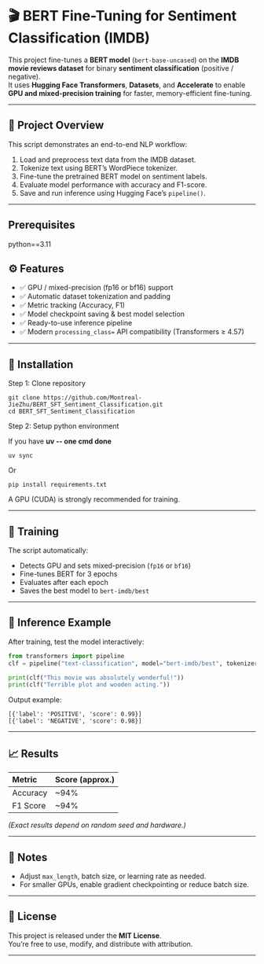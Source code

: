 # 🎬 BERT Fine-Tuning for Sentiment Classification (IMDB)

This project fine-tunes a **BERT model** (`bert-base-uncased`) on the **IMDB movie reviews dataset** for binary **sentiment classification** (positive / negative).  
It uses **Hugging Face Transformers**, **Datasets**, and **Accelerate** to enable **GPU and mixed-precision training** for faster, memory-efficient fine-tuning.

---

## 🧠 Project Overview

This script demonstrates an end-to-end NLP workflow:
1. Load and preprocess text data from the IMDB dataset.
2. Tokenize text using BERT’s WordPiece tokenizer.
3. Fine-tune the pretrained BERT model on sentiment labels.
4. Evaluate model performance with accuracy and F1-score.
5. Save and run inference using Hugging Face’s `pipeline()`.

---

## Prerequisites

python==3.11

## ⚙️ Features
- ✅ GPU / mixed-precision (fp16 or bf16) support  
- ✅ Automatic dataset tokenization and padding  
- ✅ Metric tracking (Accuracy, F1)  
- ✅ Model checkpoint saving & best model selection  
- ✅ Ready-to-use inference pipeline  
- ✅ Modern `processing_class=` API compatibility (Transformers ≥ 4.57)

---

## 🧩 Installation

Step 1: Clone repository

```
git clone https://github.com/Montreal-JieZhu/BERT_SFT_Sentiment_Classification.git
cd BERT_SFT_Sentiment_Classification
```

Step 2: Setup python environment

If you have **uv  -- one cmd done**

```
uv sync
```

Or

```
pip install requirements.txt
```

A GPU (CUDA) is strongly recommended for training.

---

## 🚀 Training

The script automatically:
- Detects GPU and sets mixed-precision (`fp16` or `bf16`)
- Fine-tunes BERT for 3 epochs
- Evaluates after each epoch
- Saves the best model to `bert-imdb/best`

---

## 🧪 Inference Example

After training, test the model interactively:

```python
from transformers import pipeline
clf = pipeline("text-classification", model="bert-imdb/best", tokenizer="bert-imdb/best", device_map="auto")

print(clf("This movie was absolutely wonderful!"))
print(clf("Terrible plot and wooden acting."))
```

Output example:
```
[{'label': 'POSITIVE', 'score': 0.99}]
[{'label': 'NEGATIVE', 'score': 0.98}]
```

---

## 📈 Results

| Metric | Score (approx.) |
|:-------|:----------------|
| Accuracy | ~94% |
| F1 Score | ~94% |

*(Exact results depend on random seed and hardware.)*

---

## 🧰 Notes
- Adjust `max_length`, batch size, or learning rate as needed.  
- For smaller GPUs, enable gradient checkpointing or reduce batch size.  

---

## 🪪 License
This project is released under the **MIT License**.  
You’re free to use, modify, and distribute with attribution.

---
